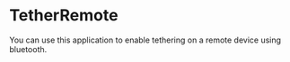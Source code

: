 TetherRemote
============

You can use this application to enable tethering on a remote device using bluetooth.